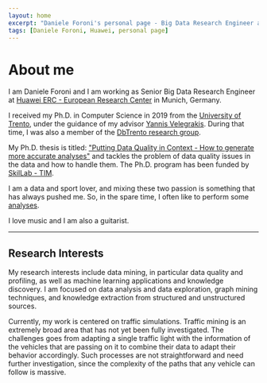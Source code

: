 ```yaml
---
layout: home
excerpt: "Daniele Foroni's personal page - Big Data Research Engineer at Huawei Munich ERC - European Research Center"
tags: [Daniele Foroni, Huawei, personal page]
---
```


# About me

I am Daniele Foroni and I am working as Senior Big Data Research Engineer at
[Huawei ERC - European Research Center][huawei] in Munich, Germany.

I received my Ph.D. in Computer Science in 2019 from the [University of Trento][unitn],
under the guidance of my advisor [Yannis Velegrakis][yannis].
During that time, I was also a member of the [DbTrento research group][dbtrento].

My Ph.D. thesis is titled:
["Putting Data Quality in Context - How to generate more accurate analyses"][phd] 
and tackles the problem of data quality issues in the data and how to handle them.
The Ph.D. program has been funded by [SkilLab - TIM][tim].



I am a data and sport lover, and mixing these two passion is something that has always
pushed me. So, in the spare time, I often like to perform some [analyses](https://www.github.com/forons/football-analysis).

I love music and I am also a guitarist.

---

## Research Interests

My research interests include data mining, in particular data quality and profiling, 
as well as machine learning applications and knowledge discovery.
I am focused on data analysis and data exploration, graph mining techniques, and 
knowledge extraction from structured and unstructured sources.

Currently, my work is centered on traffic simulations. Traffic mining is an extremely 
broad area that has not yet been fully investigated. The challenges goes from adapting 
a single traffic light with the information of the vehicles that are passing on it to 
combine their data to adapt their behavior accordingly. Such processes are not 
straightforward and need further investigation, since the complexity of the paths that 
any vehicle can follow is massive.


[huawei]: https://www.huawei.org/
[unitn]: http://www.unitn.it/
[dbtrento]: https://db.disi.unitn.eu/
[yannis]: https://velgias.github.io/
[phd]: https://iris.unitn.it/handle/11572/243318
[tim]: https://www.telecomitalia.com/en/innovation/open-innovation/tim-open-labs.html

